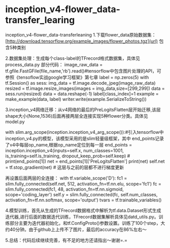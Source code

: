 # inception_v4-flower_data-transfer_learing
inception_v4-flower_data-transferleaning
1.下载flower_data原始数据集：[http://download.tensorflow.org/example_images/flower_photos.tgz](url)
包含5种类别

2.数据集处理：生成每个class-label的TFrecord格式数据集，具体见process_data.py
部分代码：
image_raw_data = tf.gfile.FastGFile(file_name,'rb').read()#tensorflow中包含图片处理的API，可参照《tensoflow实战google学习框架》第七章
    label = np.zeros(5)
    with tf.Session() as sess:
        img_data = tf.image.decode_jpeg(image_raw_data)
        resized = tf.image.resize_images(images = img_data,size=[299,299])
        data = sess.run(resized)
        data = data.reshape(-1)
        label[class_index]=1
        example = make_example(data, label)
        writer.write(example.SerializeToString())
        
3.inception_v4网络迁移：从v4网络的最后的PreLogitsFlatten层开始迁移,该层shape大小(None,1536)后面再接两层全连接实现5种flower分类。具体见model.py
   
   with slim.arg_scope(inception.inception_v4_arg_scope()):#引入tensorflow中inception_v4.py的模型，该模型采用的是slim轻量级框架，其中           end_points记录了v4中每层op_name,根据op_name定位到每一层
        end_points = inception.inception_v4(inputs=self.x, num_classes=1001, is_training=self.is_training,
                                                dropout_keep_prob=self.keep)
            # print(end_points[1])
        net = end_points[1]['PreLogitsFlatten']
        print(net)
        self.net = tf.stop_gradient(net)  # 这层与之前的层都不进行梯度更新

再设置后面两层的全连接：
   with tf.variable_scope('D'):
            fc1 = slim.fully_connected(self.net, 512, activation_fn=tf.nn.elu,
                                       scope='fc1')
            fc = slim.fully_connected(fc1, 48, activation_fn=tf.nn.sigmoid,
                                      scope='coding_layer')
            self.y = slim.fully_connected(fc, self.num_classes, activation_fn=tf.nn.softmax,
                                     scope='output')
   tvars = tf.trainable_variables()  
   
4.模型训练，首先从生成的TFrecord数据格式中解析为tf.data.Dataset形式生成迭代器,进行后面的数据迭代训练，TFrecord数据集解析具体见datd_utils.py。训练部分主要为迭代器初始化，和tf.ConfigProto()参数设置。训练了100个step，大约40分钟。由于github上上传不了图片，最后的accuracy在86%左右～


5.总结：代码后续继续完善，有不足的地方还请指出～谢谢=.=

